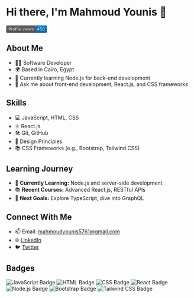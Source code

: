 # Hi there, I'm Mahmoud Younis 👋

<svg xmlns="http://www.w3.org/2000/svg" width="110.2" height="20">
    <linearGradient id="b" x2="0" y2="100%">
        <stop offset="0" stop-color="#bbb" stop-opacity=".1"/>
        <stop offset="1" stop-opacity=".1"/>
    </linearGradient>
    <mask id="a">
        <rect width="110.2" height="20" rx="3" fill="#fff"/>
    </mask>
    <g mask="url(#a)">
        <rect width="79.2" height="20" fill="#555"/>
        <rect x="79.2" width="31" height="20" fill="#0e75b6"/>
        <rect width="110.2" height="20" fill="url(#b)"/>
    </g>
    <g fill="#fff" text-anchor="middle" font-family="DejaVu Sans,Verdana,Geneva,sans-serif" font-size="11">
        <text x="40.6" y="15" fill="#010101" fill-opacity=".3">Profile views</text>
        <text x="40.6" y="14">Profile views</text>
        <text x="93.7" y="15" fill="#010101" fill-opacity=".3">450</text>
        <text x="93.7" y="14">450</text>
    </g>
</svg>

## About Me
- 🧑‍💻 Software Developer
- 🌍 Based in Cairo, Egypt
- 🌱 Currently learning Node.js for back-end development
- 💬 Ask me about front-end development, React.js, and CSS frameworks

## Skills
- 💻 JavaScript, HTML, CSS
- ⚛️ React.js
- 🛠️ Git, GitHub
- 🎨 Design Principles
- 📚 CSS Frameworks (e.g., Bootstrap, Tailwind CSS)

## Learning Journey
- 🚀 **Currently Learning:** Node.js and server-side development
- 📚 **Recent Courses:** Advanced React.js, RESTful APIs
- 🔄 **Next Goals:** Explore TypeScript, dive into GraphQL

## Connect With Me
- 📫 Email: [mahmoudyounis5761@gmail.com](mailto:mahmoudyounis5761@gmail.com)
- 🌐 [LinkedIn](https://www.linkedin.com/in/mahmoud-younis-93137b262?originalSubdomain=eg)
- 🐦 [Twitter](https://x.com/Mahmoud22103?t=KnkFHRsdhVy2kM5LY-HWwg&s=09&mx=2)

## Badges
![JavaScript Badge](https://img.shields.io/badge/JavaScript-100%25-brightgreen)
![HTML Badge](https://img.shields.io/badge/HTML-90%25-orange)
![CSS Badge](https://img.shields.io/badge/CSS-85%25-blue)
![React Badge](https://img.shields.io/badge/React-80%25-blue)
![Node.js Badge](https://img.shields.io/badge/Node.js-60%25-green)
![Bootstrap Badge](https://img.shields.io/badge/Bootstrap-70%25-purple)
![Tailwind CSS Badge](https://img.shields.io/badge/Tailwind%20CSS-75%25-teal)
